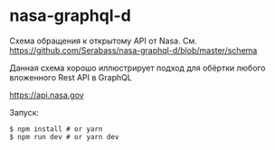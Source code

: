 # nasa-graphql-d

Схема обращения к открытому API от Nasa. См. https://github.com/Serabass/nasa-graphql-d/blob/master/schema

Данная схема хорошо иллюстрирует подход для обёртки любого вложенного Rest API в GraphQL

https://api.nasa.gov

Запуск: 
```
$ npm install # or yarn
$ npm run dev # or yarn dev
```
